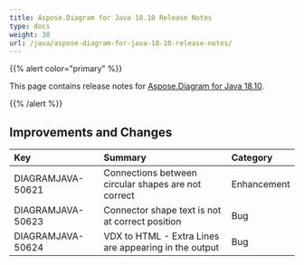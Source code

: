 ```yaml
---
title: Aspose.Diagram for Java 18.10 Release Notes
type: docs
weight: 30
url: /java/aspose-diagram-for-java-18-10-release-notes/
---
```


{{% alert color="primary" %}} 

This page contains release notes for [Aspose.Diagram for Java 18.10](https://repository.aspose.com/repo/com/aspose/aspose-diagram/18.10/).

{{% /alert %}} 
## **Improvements and Changes**

|**Key**|**Summary**|**Category**|
| :- | :- | :- |
|DIAGRAMJAVA-50621|Connections between circular shapes are not correct|Enhancement|
|DIAGRAMJAVA-50623|Connector shape text is not at correct position|Bug|
|DIAGRAMJAVA-50624|VDX to HTML - Extra Lines are appearing in the output|Bug|

